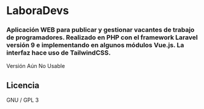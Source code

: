 # LaboraDevs

### Aplicación WEB para publicar y gestionar vacantes de trabajo de programadores. Realizado en PHP con el framework Laravel versión 9 e implementando en algunos módulos Vue.js. La interfaz hace uso de TailwindCSS.

Versión Aún No Usable

## Licencia

GNU / GPL 3
